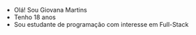 - Olá! Sou Giovana Martins
- Tenho 18 anos
- Sou estudante de programação com interesse em Full-Stack
